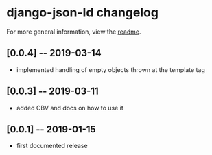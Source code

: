 # django-json-ld changelog

For more general information, view the [readme](README.md).

## [0.0.4] -- 2019-03-14

- implemented handling of empty objects thrown at the template tag

## [0.0.3] -- 2019-03-11

- added CBV and docs on how to use it

## [0.0.1] -- 2019-01-15

- first documented release
